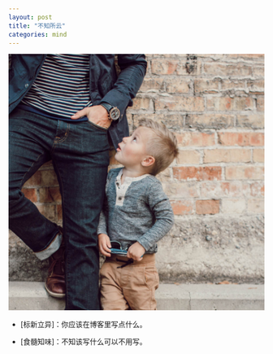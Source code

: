 ```yaml
---
layout: post
title: "不知所云"
categories: mind
---
```


![papason](/assets/img/2021-04-26-PapaSon.png#pic_center)

- [标新立异]：你应该在博客里写点什么。

- [食髓知味]：不知该写什么可以不用写。
